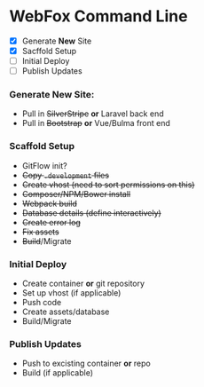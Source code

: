 # WebFox Command Line

- [x] Generate **New** Site
- [x] Sacffold Setup
- [ ] Initial Deploy
- [ ] Publish Updates

### Generate New Site:

* Pull in ~~SilverStripe~~ **or** Laravel back end
* Pull in ~~Bootstrap~~ **or** Vue/Bulma front end

### Scaffold Setup

* GitFlow init?
* ~~Copy `.development` files~~
* ~~Create vhost (need to sort permissions on this)~~
* ~~Composer/NPM/Bower install~~
* ~~Webpack build~~
* ~~Database details (define interactively)~~
* ~~Create error log~~
* ~~Fix assets~~
* ~~Build~~/Migrate

### Initial Deploy

* Create container **or** git repository
* Set up vhost (if applicable)
* Push code
* Create assets/database
* Build/Migrate

### Publish Updates

* Push to excisting container **or** repo
* Build (if applicable)
